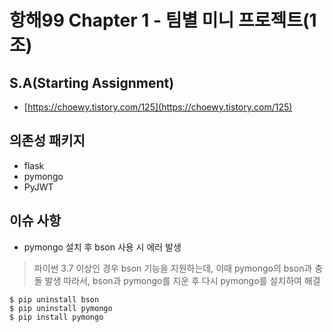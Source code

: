 # 항해99 Chapter 1 - 팀별 미니 프로젝트(1조)

## S.A(Starting Assignment)

- [https://choewy.tistory.com/125](https://choewy.tistory.com/125)

## 의존성 패키지

- flask
- pymongo
- PyJWT

## 이슈 사항

- pymongo 설치 후 bson 사용 시 에러 발생

> 파이썬 3.7 이상인 경우 bson 기능을 지원하는데, 이때 pymongo의 bson과 충돌 발생
> 따라서, bson과 pymongo를 지운 후 다시 pymongo를 설치하여 해결

```
$ pip uninstall bson
$ pip uninstall pymongo
$ pip install pymongo
```
